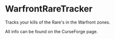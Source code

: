 # WarfrontRareTracker
Tracks your kills of the Rare's in the Warfront zones.

All info can be found on the CurseForge page.
